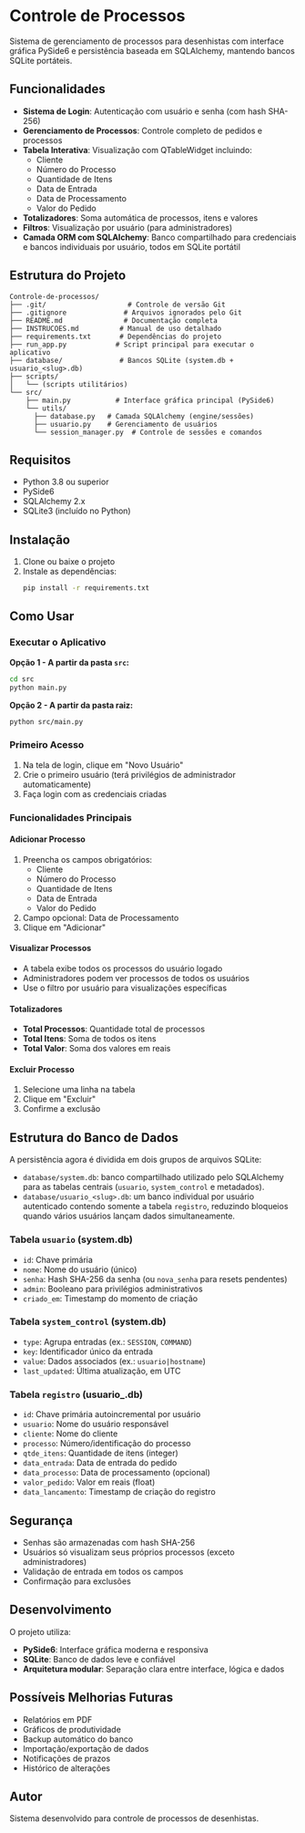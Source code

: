 # Controle de Processos

Sistema de gerenciamento de processos para desenhistas com interface gráfica PySide6 e persistência baseada em SQLAlchemy, mantendo bancos SQLite portáteis.

## Funcionalidades

- **Sistema de Login**: Autenticação com usuário e senha (com hash SHA-256)
- **Gerenciamento de Processos**: Controle completo de pedidos e processos
- **Tabela Interativa**: Visualização com QTableWidget incluindo:
  - Cliente
  - Número do Processo  
  - Quantidade de Itens
  - Data de Entrada
  - Data de Processamento
  - Valor do Pedido
- **Totalizadores**: Soma automática de processos, itens e valores
- **Filtros**: Visualização por usuário (para administradores)
- **Camada ORM com SQLAlchemy**: Banco compartilhado para credenciais e bancos individuais por usuário, todos em SQLite portátil

## Estrutura do Projeto

```
Controle-de-processos/
├── .git/                    # Controle de versão Git
├── .gitignore              # Arquivos ignorados pelo Git
├── README.md               # Documentação completa
├── INSTRUCOES.md          # Manual de uso detalhado
├── requirements.txt       # Dependências do projeto
├── run_app.py            # Script principal para executar o aplicativo
├── database/              # Bancos SQLite (system.db + usuario_<slug>.db)
├── scripts/
│   └── (scripts utilitários)
└── src/
    ├── main.py           # Interface gráfica principal (PySide6)
    └── utils/
      ├── database.py   # Camada SQLAlchemy (engine/sessões)
      ├── usuario.py    # Gerenciamento de usuários
      └── session_manager.py  # Controle de sessões e comandos
```

## Requisitos

- Python 3.8 ou superior
- PySide6
- SQLAlchemy 2.x
- SQLite3 (incluído no Python)

## Instalação

1. Clone ou baixe o projeto
2. Instale as dependências:
   ```bash
   pip install -r requirements.txt
   ```

## Como Usar

### Executar o Aplicativo

**Opção 1 - A partir da pasta `src`:**
```bash
cd src
python main.py
```

**Opção 2 - A partir da pasta raiz:**
```bash
python src/main.py
```

### Primeiro Acesso

1. Na tela de login, clique em "Novo Usuário"
2. Crie o primeiro usuário (terá privilégios de administrador automaticamente)
3. Faça login com as credenciais criadas

### Funcionalidades Principais

#### Adicionar Processo
1. Preencha os campos obrigatórios:
   - Cliente
   - Número do Processo
   - Quantidade de Itens
   - Data de Entrada
   - Valor do Pedido
2. Campo opcional: Data de Processamento
3. Clique em "Adicionar"

#### Visualizar Processos
- A tabela exibe todos os processos do usuário logado
- Administradores podem ver processos de todos os usuários
- Use o filtro por usuário para visualizações específicas

#### Totalizadores
- **Total Processos**: Quantidade total de processos
- **Total Itens**: Soma de todos os itens
- **Total Valor**: Soma dos valores em reais

#### Excluir Processo
1. Selecione uma linha na tabela
2. Clique em "Excluir"
3. Confirme a exclusão

## Estrutura do Banco de Dados

A persistência agora é dividida em dois grupos de arquivos SQLite:

- `database/system.db`: banco compartilhado utilizado pelo SQLAlchemy para as tabelas centrais (`usuario`, `system_control` e metadados).
- `database/usuario_<slug>.db`: um banco individual por usuário autenticado contendo somente a tabela `registro`, reduzindo bloqueios quando vários usuários lançam dados simultaneamente.

### Tabela `usuario` (system.db)
- `id`: Chave primária
- `nome`: Nome do usuário (único)
- `senha`: Hash SHA-256 da senha (ou `nova_senha` para resets pendentes)
- `admin`: Booleano para privilégios administrativos
- `criado_em`: Timestamp do momento de criação

### Tabela `system_control` (system.db)
- `type`: Agrupa entradas (ex.: `SESSION`, `COMMAND`)
- `key`: Identificador único da entrada
- `value`: Dados associados (ex.: `usuario|hostname`)
- `last_updated`: Última atualização, em UTC

### Tabela `registro` (usuario_<slug>.db)
- `id`: Chave primária autoincremental por usuário
- `usuario`: Nome do usuário responsável
- `cliente`: Nome do cliente
- `processo`: Número/identificação do processo
- `qtde_itens`: Quantidade de itens (integer)
- `data_entrada`: Data de entrada do pedido
- `data_processo`: Data de processamento (opcional)
- `valor_pedido`: Valor em reais (float)
- `data_lancamento`: Timestamp de criação do registro

## Segurança

- Senhas são armazenadas com hash SHA-256
- Usuários só visualizam seus próprios processos (exceto administradores)
- Validação de entrada em todos os campos
- Confirmação para exclusões

## Desenvolvimento

O projeto utiliza:
- **PySide6**: Interface gráfica moderna e responsiva
- **SQLite**: Banco de dados leve e confiável
- **Arquitetura modular**: Separação clara entre interface, lógica e dados

## Possíveis Melhorias Futuras

- Relatórios em PDF
- Gráficos de produtividade
- Backup automático do banco
- Importação/exportação de dados
- Notificações de prazos
- Histórico de alterações

## Autor

Sistema desenvolvido para controle de processos de desenhistas.